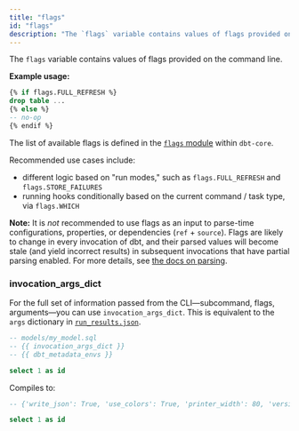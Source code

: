 ```yaml
---
title: "flags"
id: "flags"
description: "The `flags` variable contains values of flags provided on the cli."
---
```


The `flags` variable contains values of flags provided on the command line.

__Example usage:__

<File name='flags.sql'>

```sql
{% if flags.FULL_REFRESH %}
drop table ...
{% else %}
-- no-op
{% endif %}
```

</File>

The list of available flags is defined in the [`flags` module](https://github.com/dbt-labs/dbt-core/blob/HEAD/core/dbt/flags.py) within `dbt-core`.

Recommended use cases include:
- different <Term id="materialization" /> logic based on "run modes," such as `flags.FULL_REFRESH` and `flags.STORE_FAILURES`
- running hooks conditionally based on the current command / task type, via `flags.WHICH`

**Note:** It is _not_ recommended to use flags as an input to parse-time configurations, properties, or dependencies (`ref` + `source`). Flags are likely to change in every invocation of dbt, and their parsed values will become stale (and yield incorrect results) in subsequent invocations that have partial parsing enabled. For more details, see [the docs on parsing](/reference/parsing).

<VersionBlock firstVersion="1.3">

### invocation_args_dict

For the full set of information passed from the CLI—subcommand, flags, arguments—you can use `invocation_args_dict`. This is equivalent to the `args` dictionary in [`run_results.json`](/reference/artifacts/run-results-json).

```sql
-- models/my_model.sql
-- {{ invocation_args_dict }}
-- {{ dbt_metadata_envs }}

select 1 as id
```
Compiles to:
```sql
-- {'write_json': True, 'use_colors': True, 'printer_width': 80, 'version_check': True, 'partial_parse': True, 'static_parser': True, 'profiles_dir': '/Users/.../.dbt', 'send_anonymous_usage_stats': False, 'event_buffer_size': 100000, 'quiet': False, 'no_print': False, 'parse_only': False, 'which': 'compile', 'rpc_method': 'compile', 'indirect_selection': 'eager'}

select 1 as id
```

</VersionBlock>
